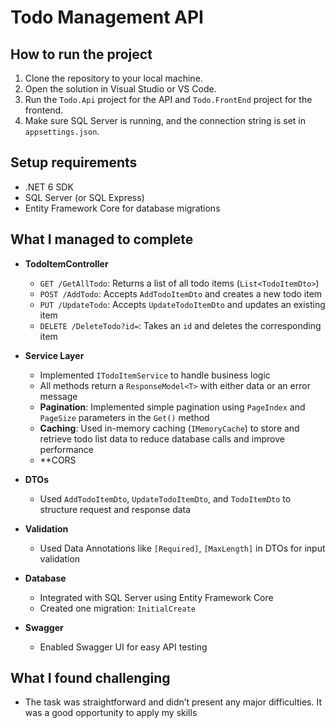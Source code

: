 ﻿# Todo Management API

## How to run the project
1. Clone the repository to your local machine.
2. Open the solution in Visual Studio or VS Code.
3. Run the `Todo.Api` project for the API and `Todo.FrontEnd` project for the frontend.
4. Make sure SQL Server is running, and the connection string is set in `appsettings.json`.

## Setup requirements
- .NET 6 SDK
- SQL Server (or SQL Express)
- Entity Framework Core for database migrations

## What I managed to complete
- **TodoItemController**
  - `GET /GetAllTodo`: Returns a list of all todo items (`List<TodoItemDto>`)
  - `POST /AddTodo`: Accepts `AddTodoItemDto` and creates a new todo item
  - `PUT /UpdateTodo`: Accepts `UpdateTodoItemDto` and updates an existing item
  - `DELETE /DeleteTodo?id=`: Takes an `id` and deletes the corresponding item

- **Service Layer**
  - Implemented `ITodoItemService` to handle business logic
  - All methods return a `ResponseModel<T>` with either data or an error message
  - **Pagination**: Implemented simple pagination using `PageIndex` and `PageSize` parameters in the `Get()` method
  - **Caching**: Used in-memory caching (`IMemoryCache`) to store and retrieve todo list data to reduce database calls and improve performance
  - **CORS 
	 

- **DTOs**
  - Used `AddTodoItemDto`, `UpdateTodoItemDto`, and `TodoItemDto` to structure request and response data

- **Validation**
  - Used Data Annotations like `[Required]`, `[MaxLength]` in DTOs for input validation

- **Database**
  - Integrated with SQL Server using Entity Framework Core
  - Created one migration: `InitialCreate`

- **Swagger**
  - Enabled Swagger UI for easy API testing

## What I found challenging
- The task was straightforward and didn’t present any major difficulties. It was a good opportunity to apply my skills



